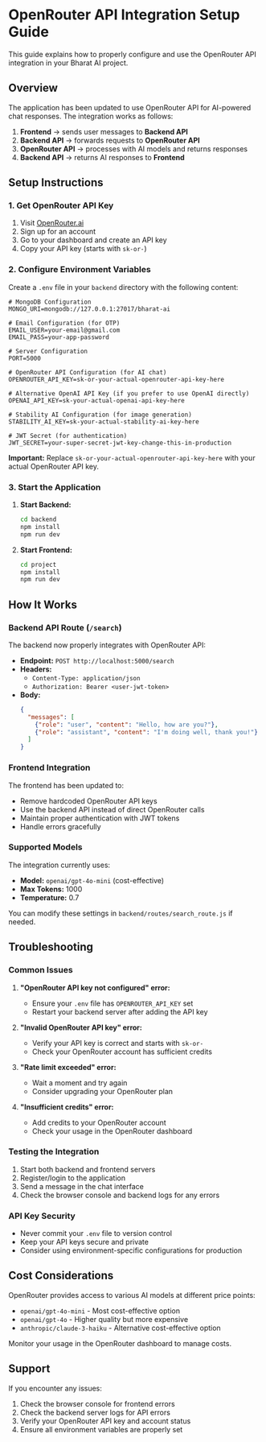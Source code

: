 # OpenRouter API Integration Setup Guide

This guide explains how to properly configure and use the OpenRouter API integration in your Bharat AI project.

## Overview

The application has been updated to use OpenRouter API for AI-powered chat responses. The integration works as follows:

1. **Frontend** → sends user messages to **Backend API**
2. **Backend API** → forwards requests to **OpenRouter API**
3. **OpenRouter API** → processes with AI models and returns responses
4. **Backend API** → returns AI responses to **Frontend**

## Setup Instructions

### 1. Get OpenRouter API Key

1. Visit [OpenRouter.ai](https://openrouter.ai/)
2. Sign up for an account
3. Go to your dashboard and create an API key
4. Copy your API key (starts with `sk-or-`)

### 2. Configure Environment Variables

Create a `.env` file in your `backend` directory with the following content:

```env
# MongoDB Configuration
MONGO_URI=mongodb://127.0.0.1:27017/bharat-ai

# Email Configuration (for OTP)
EMAIL_USER=your-email@gmail.com
EMAIL_PASS=your-app-password

# Server Configuration
PORT=5000

# OpenRouter API Configuration (for AI chat)
OPENROUTER_API_KEY=sk-or-your-actual-openrouter-api-key-here

# Alternative OpenAI API Key (if you prefer to use OpenAI directly)
OPENAI_API_KEY=sk-your-actual-openai-api-key-here

# Stability AI Configuration (for image generation)
STABILITY_AI_KEY=sk-your-actual-stability-ai-key-here

# JWT Secret (for authentication)
JWT_SECRET=your-super-secret-jwt-key-change-this-in-production
```

**Important:** Replace `sk-or-your-actual-openrouter-api-key-here` with your actual OpenRouter API key.

### 3. Start the Application

1. **Start Backend:**
   ```bash
   cd backend
   npm install
   npm run dev
   ```

2. **Start Frontend:**
   ```bash
   cd project
   npm install
   npm run dev
   ```

## How It Works

### Backend API Route (`/search`)

The backend now properly integrates with OpenRouter API:

- **Endpoint:** `POST http://localhost:5000/search`
- **Headers:** 
  - `Content-Type: application/json`
  - `Authorization: Bearer <user-jwt-token>`
- **Body:** 
  ```json
  {
    "messages": [
      {"role": "user", "content": "Hello, how are you?"},
      {"role": "assistant", "content": "I'm doing well, thank you!"}
    ]
  }
  ```

### Frontend Integration

The frontend has been updated to:
- Remove hardcoded OpenRouter API keys
- Use the backend API instead of direct OpenRouter calls
- Maintain proper authentication with JWT tokens
- Handle errors gracefully

### Supported Models

The integration currently uses:
- **Model:** `openai/gpt-4o-mini` (cost-effective)
- **Max Tokens:** 1000
- **Temperature:** 0.7

You can modify these settings in `backend/routes/search_route.js` if needed.

## Troubleshooting

### Common Issues

1. **"OpenRouter API key not configured" error:**
   - Ensure your `.env` file has `OPENROUTER_API_KEY` set
   - Restart your backend server after adding the API key

2. **"Invalid OpenRouter API key" error:**
   - Verify your API key is correct and starts with `sk-or-`
   - Check your OpenRouter account has sufficient credits

3. **"Rate limit exceeded" error:**
   - Wait a moment and try again
   - Consider upgrading your OpenRouter plan

4. **"Insufficient credits" error:**
   - Add credits to your OpenRouter account
   - Check your usage in the OpenRouter dashboard

### Testing the Integration

1. Start both backend and frontend servers
2. Register/login to the application
3. Send a message in the chat interface
4. Check the browser console and backend logs for any errors

### API Key Security

- Never commit your `.env` file to version control
- Keep your API keys secure and private
- Consider using environment-specific configurations for production

## Cost Considerations

OpenRouter provides access to various AI models at different price points:
- `openai/gpt-4o-mini` - Most cost-effective option
- `openai/gpt-4o` - Higher quality but more expensive
- `anthropic/claude-3-haiku` - Alternative cost-effective option

Monitor your usage in the OpenRouter dashboard to manage costs.

## Support

If you encounter any issues:
1. Check the browser console for frontend errors
2. Check the backend server logs for API errors
3. Verify your OpenRouter API key and account status
4. Ensure all environment variables are properly set


